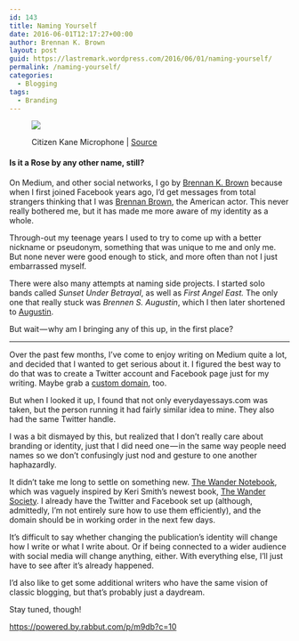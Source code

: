 ```yaml
---
id: 143
title: Naming Yourself
date: 2016-06-01T12:17:27+00:00
author: Brennan K. Brown
layout: post
guid: https://lastremark.wordpress.com/2016/06/01/naming-yourself/
permalink: /naming-yourself/
categories:
  - Blogging
tags:
  - Branding
---
```

<figure class="wp-caption"> 

<img data-width="1280" data-height="960" src="https://cdn-images-1.medium.com/max/2560/1*BDwGsYPc7z-RC4icRPwX_w.jpeg" /> <figcaption class="wp-caption-text">Citizen Kane Microphone | <a href="https://en.wikipedia.org/wiki/The_Magnificent_Ambersons_%28film%29#/media/File:Citizen-Kane-Microphone.jpg" target="_blank" rel="noopener noreferrer">Source</a></figcaption></figure> 

#### Is it a Rose by any other name, still?

<span>On</span> Medium, and other social networks, I go by <a href="https://medium.com/u/b1a325aa0b31" target="_blank" rel="noopener noreferrer">Brennan K. Brown</a> because when I first joined Facebook years ago, I’d get messages from total strangers thinking that I was <a href="https://en.wikipedia.org/wiki/Brennan_Brown" target="_blank" rel="noopener noreferrer">Brennan Brown</a>, the American actor. This never really bothered me, but it has made me more aware of my identity as a whole.

Through-out my teenage years I used to try to come up with a better nickname or pseudonym, something that was unique to me and only me. But none never were good enough to stick, and more often than not I just embarrassed myself.

There were also many attempts at naming side projects. I started solo bands called _Sunset Under Betrayal_, as well as _First Angel East._ The only one that really stuck was _Brennen S. Augustin_, which I then later shortened to <a href="https://augustin.bandcamp.com/" target="_blank" rel="noopener noreferrer">Augustin</a>.

But wait — why am I bringing any of this up, in the first place?

* * *

<span>O</span>ver the past few months, I’ve come to enjoy writing on Medium quite a lot, and decided that I wanted to get serious about it. I figured the best way to do that was to create a Twitter account and Facebook page just for my writing. Maybe grab a <a href="http://www.name.com/blog/news-2/2015/10/custom-domains-are-now-available-for-medium-writers/" target="_blank" rel="noopener noreferrer">custom domain</a>, too.

But when I looked it up, I found that not only everydayessays.com was taken, but the person running it had fairly similar idea to mine. They also had the same Twitter handle.

I was a bit dismayed by this, but realized that I don’t really care about branding or identity, just that I did need one — in the same way people need names so we don’t confusingly just nod and gesture to one another haphazardly.

It didn’t take me long to settle on something new. <a href="http://medium.com/wander-notebook" target="_blank" rel="noopener noreferrer">The Wander Notebook</a>, which was vaguely inspired by Keri Smith’s newest book, <a href="http://thewandersociety.com" target="_blank" rel="noopener noreferrer">The Wander Society</a>. I already have the Twitter and Facebook set up (although, admittedly, I’m not entirely sure how to use them efficiently), and the domain should be in working order in the next few days.

It’s difficult to say whether changing the publication’s identity will change how I write or what I write about. Or if being connected to a wider audience with social media will change anything, either. With everything else, I’ll just have to see after it’s already happened.

I’d also like to get some additional writers who have the same vision of classic blogging, but that’s probably just a daydream.

Stay tuned, though!

<https://powered.by.rabbut.com/p/m9db?c=10>